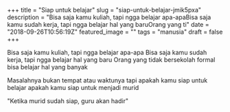+++
title = "Siap untuk belajar"
slug = "siap-untuk-belajar-jmik5pxa"
description = "Bisa saja kamu kuliah, tapi ngga belajar apa-apaBisa saja kamu sudah kerja, tapi ngga belajar hal yang baruOrang yang ti"
date = "2018-09-26T10:56:19Z"
featured_image = ""
tags = "manusia"
draft = false
+++ 
 
Bisa saja kamu kuliah, tapi ngga belajar apa-apa
Bisa saja kamu sudah kerja, tapi ngga belajar hal yang baru
Orang yang tidak bersekolah formal bisa belajar hal yang banyak

Masalahnya bukan tempat atau waktunya
tapi apakah kamu siap untuk belajar
apakah kamu siap untuk menjadi murid

"Ketika murid sudah siap, guru akan hadir"